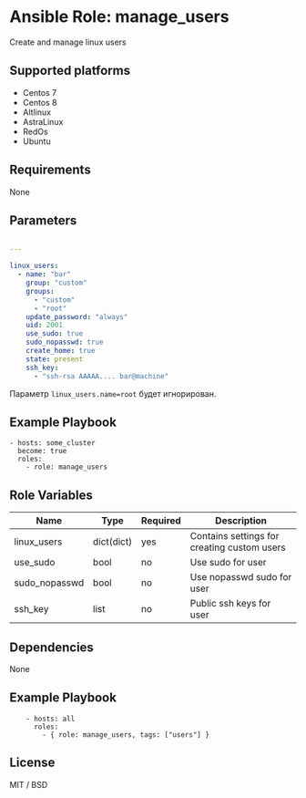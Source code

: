 # Ansible Role: manage_users

Create and manage linux users

## Supported platforms

- Centos 7
- Centos 8
- Altlinux
- AstraLinux
- RedOs
- Ubuntu

## Requirements

None

## Parameters

```yaml

---

linux_users:
  - name: "bar"
    group: "custom"
    groups:
      - "custom"
      - "root"
    update_password: "always"
    uid: 2001
    use_sudo: true
    sudo_nopasswd: true
    create_home: true
    state: present
    ssh_key:
      - "ssh-rsa AAAAA.... bar@machine"
```

Параметр `linux_users.name=root` будет игнорирован. 

## Example Playbook

    - hosts: some_cluster
      become: true
      roles:
        - role: manage_users

## Role Variables

| Name                 | Type       | Required | Description                                   |
| -------------------- | ---------- | -------- | --------------------------------------------- |
| linux_users          | dict(dict) | yes      | Contains settings for creating custom users   |
| use_sudo             | bool       | no       | Use sudo for user                             |
| sudo_nopasswd        | bool       | no       | Use nopasswd sudo for user                    |
| ssh_key              | list       | no       | Public ssh keys for user                      |

## Dependencies

None

Example Playbook
----------------
```
    - hosts: all
      roles:
        - { role: manage_users, tags: ["users"] }
```

## License

MIT / BSD
